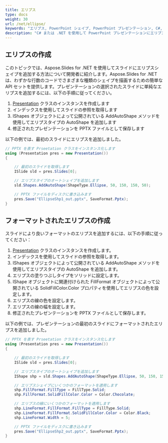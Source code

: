 ```yaml
---
title: エリプス
type: docs
weight: 30
url: /net/ellipse/
keywords: "エリプス, PowerPoint シェイプ, PowerPoint プレゼンテーション, C#, Csharp, Aspose.Slides for .NET"
description: "C# または .NET を使用して PowerPoint プレゼンテーションにエリプスを作成する"
---
```



## **エリプスの作成**
このトピックでは、Aspose.Slides for .NET を使用してスライドにエリプスシェイプを追加する方法について開発者に紹介します。Aspose.Slides for .NET は、わずかな行数のコードでさまざまな種類のシェイプを描画するための簡単な API セットを提供します。プレゼンテーションの選択されたスライドに単純なエリプスを追加するには、以下の手順に従ってください。

1. [Presentation](https://reference.aspose.com/slides/net/aspose.slides/presentation) クラスのインスタンスを作成します
1. インデックスを使用してスライドの参照を取得します
1. IShapes オブジェクトによって公開されている AddAutoShape メソッドを使用してエリプスタイプの AutoShape を追加します
1. 修正されたプレゼンテーションを PPTX ファイルとして保存します

以下の例では、最初のスライドにエリプスを追加しました。

```c#
// PPTX を表す Prseetation クラスをインスタンス化します
using (Presentation pres = new Presentation())
{

    // 最初のスライドを取得します
    ISlide sld = pres.Slides[0];

    // エリプスタイプのオートシェイプを追加します
    sld.Shapes.AddAutoShape(ShapeType.Ellipse, 50, 150, 150, 50);

    // PPTX ファイルをディスクに書き込みます
    pres.Save("EllipseShp1_out.pptx", SaveFormat.Pptx);
}
```



## **フォーマットされたエリプスの作成**
スライドにより良いフォーマットのエリプスを追加するには、以下の手順に従ってください：

1. [Presentation](https://reference.aspose.com/slides/net/aspose.slides/presentation) クラスのインスタンスを作成します。
1. インデックスを使用してスライドの参照を取得します。
1. IShapes オブジェクトによって公開されている AddAutoShape メソッドを使用してエリプスタイプの AutoShape を追加します。
1. エリプスの塗りつぶしタイプをソリッドに設定します。
1. IShape オブジェクトに関連付けられた FillFormat オブジェクトによって公開されている SolidFillColor.Color プロパティを使用してエリプスの色を設定します。
1. エリプスの線の色を設定します。
1. エリプスの線の幅を設定します。
1. 修正されたプレゼンテーションを PPTX ファイルとして保存します。

以下の例では、プレゼンテーションの最初のスライドにフォーマットされたエリプスを追加しました。

```c#
// PPTX を表す Prseetation クラスをインスタンス化します
using (Presentation pres = new Presentation())
{

    // 最初のスライドを取得します
    ISlide sld = pres.Slides[0];

    // エリプスタイプのオートシェイプを追加します
    IShape shp = sld.Shapes.AddAutoShape(ShapeType.Ellipse, 50, 150, 150, 50);

    // エリプスシェイプにいくつかのフォーマットを適用します
    shp.FillFormat.FillType = FillType.Solid;
    shp.FillFormat.SolidFillColor.Color = Color.Chocolate;

    // エリプスの線にいくつかのフォーマットを適用します
    shp.LineFormat.FillFormat.FillType = FillType.Solid;
    shp.LineFormat.FillFormat.SolidFillColor.Color = Color.Black;
    shp.LineFormat.Width = 5;

    // PPTX ファイルをディスクに書き込みます
    pres.Save("EllipseShp2_out.pptx", SaveFormat.Pptx);
}
```